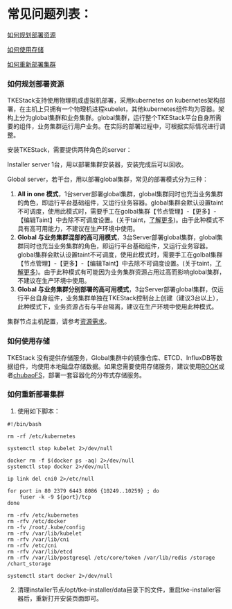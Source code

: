 

# 常见问题列表：

[如何规划部署资源](#如何规划部署资源)  

[如何使用存储  ](#如何使用存储)  

[如何重新部署集群  ](#如何重新部署集群)  

### 如何规划部署资源

TKEStack支持使用物理机或虚拟机部署，采用kubernetes on kubernetes架构部署，在主机上只拥有一个物理机进程kubelet，其他kubernetes组件均为容器。架构上分为global集群和业务集群。global集群，运行整个TKEStack平台自身所需要的组件，业务集群运行用户业务。在实际的部署过程中，可根据实际情况进行调整。

安装TKEStack，需要提供两种角色的server：

Installer server 1台，用以部署集群安装器，安装完成后可以回收。

Global server，若干台，用以部署global集群，常见的部署模式分为三种：

1. **All in one 模式**，1台server部署global集群，global集群同时也充当业务集群的角色，即运行平台基础组件，又运行业务容器。global集群会默认设置taint不可调度，使用此模式时，需要手工在golbal集群【节点管理】-【更多】-【编辑Taint】中去除不可调度设置。(关于taint，[了解更多](https://kubernetes.io/docs/concepts/configuration/taint-and-toleration/))。由于此种模式不具有高可用能力，不建议在生产环境中使用。
2. **Global 与业务集群混部的高可用模式**，3台Server部署global集群，global集群同时也充当业务集群的角色，即运行平台基础组件，又运行业务容器。global集群会默认设置taint不可调度，使用此模式时，需要手工在golbal集群【节点管理】-【更多】-【编辑Taint】中去除不可调度设置。(关于taint，[了解更多](https://kubernetes.io/docs/concepts/configuration/taint-and-toleration/))。由于此种模式有可能因为业务集群资源占用过高而影响global集群，不建议在生产环境中使用。
3. **Global 与业务集群分别部署的高可用模式**，3台Server部署global集群，仅运行平台自身组件，业务集群单独在TKEStack控制台上创建（建议3台以上），此种模式下，业务资源占有与平台隔离，建议在生产环境中使用此种模式。

集群节点主机配置，请参考[资源需求](../安装部署/资源需求.md)。





### 如何使用存储

TKEStack 没有提供存储服务，Global集群中的镜像仓库、ETCD、InfluxDB等数据组件，均使用本地磁盘存储数据。如果您需要使用存储服务，建议使用[ROOK](https://rook.io/)或者[chubaoFS](https://chubao.io/)，部署一套容器化的分布式存储服务。





### 如何重新部署集群

1. 使用如下脚本：

```shell
#!/bin/bash

rm -rf /etc/kubernetes

systemctl stop kubelet 2>/dev/null

docker rm -f $(docker ps -aq) 2>/dev/null
systemctl stop docker 2>/dev/null

ip link del cni0 2>/etc/null

for port in 80 2379 6443 8086 {10249..10259} ; do
    fuser -k -9 ${port}/tcp
done

rm -rfv /etc/kubernetes
rm -rfv /etc/docker
rm -fv /root/.kube/config
rm -rfv /var/lib/kubelet
rm -rfv /var/lib/cni
rm -rfv /etc/cni
rm -rfv /var/lib/etcd
rm -rfv /var/lib/postgresql /etc/core/token /var/lib/redis /storage /chart_storage

systemctl start docker 2>/dev/null
```

2. 清理installer节点/opt/tke-installer/data目录下的文件，重启tke-installer容器后，重新打开安装页面即可。